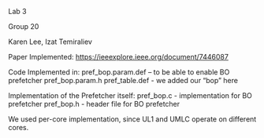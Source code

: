 Lab 3 

Group 20

Karen Lee, Izat Temiraliev


Paper Implemented: https://ieeexplore.ieee.org/document/7446087

Code Implemented in:
pref_bop.param.def  – to be able to enable BO prefetcher 
pref_bop.param.h 
pref_table.def - we added our “bop” here

Implementation of the Prefetcher itself:
pref_bop.c - implementation for BO prefetcher
pref_bop.h - header file for BO prefetcher

We used per-core implementation, since UL1 and UMLC operate on different cores.

